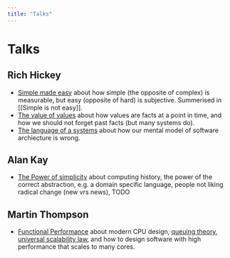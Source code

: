 ```yaml
---
title: "Talks"
---
```

# Talks

## Rich Hickey
* [Simple made easy](https://www.infoq.com/presentations/Simple-Made-Easy) about how simple (the opposite of complex) is measurable, but easy (opposite of hard) is subjective.  Summerised in [[Simple is not easy]].
* [The value of values](https://www.infoq.com/presentations/Value-Values) about how values are facts at a point in time, and how we should not forget past facts (but many systems do).
* [The language of a systems](https://www.youtube.com/watch?v=ROor6_NGIWU) about how our mental model of software archiecture is wrong.

## Alan Kay
* [The Power of simplicity](https://www.youtube.com/watch?v=NdSD07U5uBs) about computing history, the power of the correct abstraction, e.g. a domain specific language, people not liking radical change (new vrs news), TODO

## Martin Thompson
* [Functional Performance](https://www.infoq.com/presentations/functional-performance) about modern CPU design, [queuing theory](https://en.wikipedia.org/wiki/Queueing_theory), [universal scalability law](https://en.wikipedia.org/wiki/Neil_J._Gunther#Universal_Law_of_Computational_Scalability), and how to design software with high performance that scales to many cores.